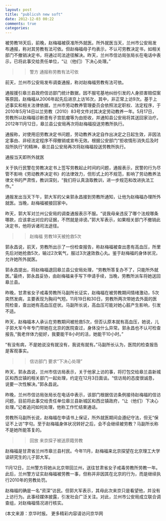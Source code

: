 ```yaml
---
layout: post
title: "publicsh new soft"
date: 2012-12-03 00:22
comments: true
categories: 
---
```

被劳教18天后，前晚，赵梅福被获准所外就医。所外就医当天，兰州市公安局发布通报，称对其劳教有法可依。但赵梅福母子均表示，不认可劳教决定书，如相关部门不撤销决定书，将通过司法途径解决。昨天，兰州市信访局张局长在电话中表示，已将此事交给责任单位，“让（他们）下决心处理。”

>>警方 通报称劳教有法可依

前天，兰州市公安局发布调查通报，称对赵梅福劳教有法可依。

通报援引皋兰县政府信访部门统计数据，因不服宅基地纠纷引发的人身损害赔偿案等原因，赵梅福从2006年起先后进京上访16次，其中，非正常上访9次。基于上述事实和相关法律依据，兰州市劳动教养管理委员会依照法定职权、法定程序，于2010年5月14日以兰劳教（2010）83号文件对其决定劳动教养一年。5月17日，劳教所以赵梅福诊断患有子宫肌瘤等为由拒收，并通知县公安局将其送回家治疗。2012年11月12日，皋兰县公安局再次将赵梅福投送劳教所执行。

通报称，对使用旧劳教决定书问题，劳动教养决定自作出决定之日起生效，非因法定事由、非经法定程序不得撤销或宣布无效。根据公安部门“拒收情形消失后及时投所执行”的精神，皋兰县公安局再次将赵梅福投送劳教所执行。

通报当天即所外就医

关于执行民警在劳教决定书上签写劳教起止时间的问题，通报表示，民警的行为尽管不影响《劳动教养决定书》的法律效力，但形式上的不规范，影响了劳动教养法律文书的严肃性，教训深刻，“我们将认真汲取教训，进一步规范和改进执法工作。”

通报发出当天下午，郭大军的父亲郭永昌接到劳教所通知，让他为赵梅福办理所外就医。当晚，赵梅福被接回家中。

昨天，郭大军对兰州公安局的调查通报表示不服。“说我母亲违反了哪个法规哪条哪款，应该拿出对应的证据，不然就是诽谤。”郭大军表示，如果相关部门不撤销此决定书，他将诉诸司法途径。

>>赵梅福 劳教18天被抢救5次

郭永昌说，前天，劳教所出示了一份检查报告，称赵梅福被查出患有高血压，所里先后对她抢救5次，输过2次氧气，服过3次速效救心丸。鉴于赵梅福的身体状况，允许她所外就医。

郭永昌提出，将赵梅福退回皋兰县公安局处理，“劳教所答复办不了，只能所外就医。”最终，郭永昌妥协，由赵梅福亲手写下申请手续，当晚，劳教所派车将她送回皋兰县。

昨晚，甘肃省女子戒毒劳教所马副所长证实，赵梅福在被劳教期间情绪激动，5次突然发病，主要表现为胸闷气短。11月19日和30日，劳教所两次带她去外面的医院检查，查出她有高血压症状。马副所长说，高血压可能对她心脏产生影响，引发不适。

昨天，赵梅福本人承认在劳教期间被抢救5次，但否认原本就有高血压，她说，儿子郭大军今年专门带她在北京的医院查过，身体没什么异常。郭永昌也不认可检查报告,“我老伴体力挺好，我要能干8小时的活，她能干10小时。”

“有没有病，不是她说没有就没有，我说有就有。”马副所长认为，医院的检查报告是客观事实。

>>信访部门 要求“下决心处理”

昨天，郭永昌说，兰州市信访局表示，关于他家上访的事，将打包交给皋兰县新城区和西岔镇的相关部门一起处理，约定在12月3日面谈。“信访局的态度很诚恳，说要一次性解决。”郭永昌说。

昨晚，兰州市信访局张局长在电话中表示，该部门根据信访条例接待赵梅福的信访问题，目前将此事交给责任单位皋兰县新城区和西岔镇政府，“让（他们）下决心处理。”记者追问如何处理，他称工作忙结束通话。

劳教所马副所长说，赵梅福在申请书上保证，所外就医期间会遵纪守法，但无“保证不上访”字句。至于赵梅福身体状况转好之后，会不会继续被劳教？马副所长称不是她所能答复的。

>>回放 来京探子被送原籍劳教

赵梅福是甘肃省兰州市皋兰县村民。今年11月，赵梅福来北京探望在北京理工大学读研究生的儿子郭大军。

11月12日，兰州警方将她从北京带回兰州，送往甘肃省女子戒毒劳教所劳教一年。此后，兰州警方证实赵梅福被劳教一事，但称并非因其在北京的行为，而是继续执行2010年的劳教处罚。

赵梅福的确是一名“资深”访民。但郭大军表示，其母此次来京只是看望他，并没有上访行为。此事经媒体披露，引发社会广泛关注。对此，兰州市公安局成立联合调查组，对赵梅福情况进行核实。

(本文来源：京华时报。 更多精彩内容请访问京华网


